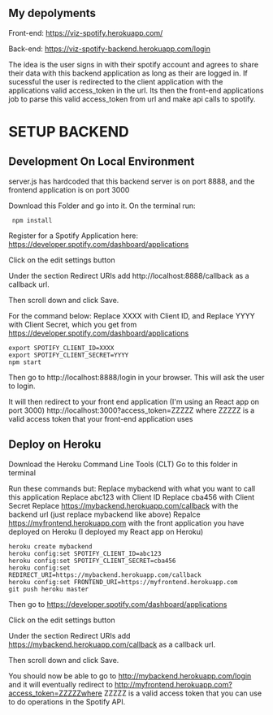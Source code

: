 ##  My depolyments


Front-end: https://viz-spotify.herokuapp.com/


Back-end: https://viz-spotify-backend.herokuapp.com/login




The idea is the user signs in with their spotify account and agrees to share their data with this backend application as long as their are logged in.
If sucessful the user is redirected to the client application with the applications valid access_token in the url. Its then the front-end applications
job to parse this valid access_token from url and make api calls to spotify. 


# SETUP BACKEND 
##  Development On Local Environment

server.js has hardcoded that this backend server is on port 8888, and the frontend application is on port 3000



Download this Folder and go into it. On the terminal run:

```
 npm install
```
Register for a Spotify Application here: 
https://developer.spotify.com/dashboard/applications


Click on the edit settings button


Under the section Redirect URIs add
http://localhost:8888/callback 
as a callback url. 

Then scroll down and click Save.

For the command below: 
Replace XXXX with Client ID, and Replace YYYY with Client Secret, which you get from https://developer.spotify.com/dashboard/applications

```
export SPOTIFY_CLIENT_ID=XXXX
export SPOTIFY_CLIENT_SECRET=YYYY
npm start
```

Then go to http://localhost:8888/login in your browser. 
This will ask the user to login.

It will then redirect to your front end application (I'm using an React app on port 3000)
http://localhost:3000?access_token=ZZZZZ
where ZZZZZ is a valid access token that your front-end application uses

##  Deploy on Heroku
Download the Heroku Command Line Tools (CLT)
Go to this folder in terminal

Run these commands but:
Replace mybackend with what you want to call this application
Replace abc123 with Client ID
Replace cba456 with Client Secret
Replace https://mybackend.herokuapp.com/callback with the backend url (just replace mybackend like above)
Repalce https://myfrontend.herokuapp.com with the front application you have deployed on Heroku  (I deployed my React app on Heroku)
```
heroku create mybackend
heroku config:set SPOTIFY_CLIENT_ID=abc123
heroku config:set SPOTIFY_CLIENT_SECRET=cba456
heroku config:set REDIRECT_URI=https://mybackend.herokuapp.com/callback
heroku config:set FRONTEND_URI=https://myfrontend.herokuapp.com
git push heroku master
```
Then go to 
https://developer.spotify.com/dashboard/applications


Click on the edit settings button


Under the section Redirect URIs add
https://mybackend.herokuapp.com/callback
as a callback url. 


Then scroll down and click Save.

You should now be able to go to http://mybackend.herokuapp.com/login and it will eventually redirect to http://myfrontend.herokuapp.com?access_token=ZZZZZwhere ZZZZZ is a valid access token that you can use to do operations in the Spotify API.
